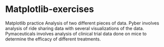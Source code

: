 # Matplotlib-exercises
Matplotlib practice
Analysis of two different pieces of data.
Pyber involves analysis of ride sharing data with several visualizations of the data.
Pymaceuticals involves analysis of clinical trial data done on mice to determine the efficacy of different treatments.
